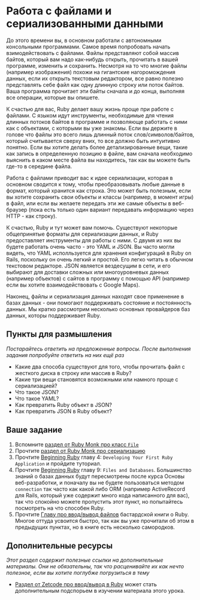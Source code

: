 # Работа с файлами и сериализованными данными

До этого времени вы, в основном работали с автономными консольными программами. Самое время попробовать начать взимодействовать с файлами. Файлы представляют собой массив байтов, который вам надо как-нибудь открыть, прочитать в вашей программе, изменить и сохранить. Несмотря на то что многие файлы (например изображения) похожи на гигантские нагоромождения данных, если их открыть текстовым редактором, все равно полезно представлять себе файл как одну длинную строку или поток байтов. Ваша программа прочитает эти байты сначала и до конца, выполняя все операции, которые вы опишете.

К счастью для вас, Ruby делает вашу жизнь проще при работе с файлами. С языком идут инструменты, необходимые для чтения длинных потоков байтов в программе и позволяюще работать с ними как с объектами, с которыми вы уже знакомы. Если вы держите в голове что файлы это всего лишь длинный поток слов/символов/байтов, который считывается сверху вних, то все должно быть интуитивно понятно. Если вы хотите делать более детализированные вещи, такие как запись в определенную позицию в файле, вам сначала необходимо выяснить в каком месте файла вы находитесь, так как вы можете быть где-то в середине файла.

Работа с файлами приводит вас к идее сериализации, которая в основном сводится к тому, чтобы преобразовывать любые данные в формат, который хранится как строка. Это может быть полезным, если вы хотите сохранить свои объекты и классы (например, в момент игры) в файл, или если вы желаете передать эти же самые объекты в веб-браузер (пока есть только один вариант передавать информацию через HTTP - как строку).

К счастью, Ruby и тут может вам помочь. Существуют некоторые общепринятые форматы для сериализации данных, и Ruby предоставляет инструменты для работы с ними. С двумя из них вы будете работать очень часто - это YAML и JSON. Вы часто могли видеть, что YAML исполльзуется для хранения конфигураций в Ruby on Rails, поскольку он очень легкий и простой. Его легко читать в обычном текстовом редакторе. JSON является вездесущим в сети, и его выбирают для доставки сложных или многоуровневых данных (например объектов) с сайтов в программу с помощью API (например если вы хотите взаимодействовать с Google Maps).

Наконец, файлы и сериализация данных находят свое применение в базах данных - они помогают поддерживать состояние и постоянность данных. Мы кратко рассмотрим несколько основных провайдеров баз данных, которы поддерживает Ruby.

## Пункты для размышления

*Постарайтесь ответить на предложенные вопросы. После выполнения задания попробуйте ответить на них ещё раз*

* Какие два способа существуют для того, чтобы прочитать файл с жесткого диска в строку или массив в Ruby?
* Какие три вещи становятся возможными или намного проще с сериализацией?
* Что такое JSON?
* Что такое YAML?
* Как превратить Ruby объект в JSON?
* Как превратить JSON в Ruby объект?

## Ваше задание

1. Вспомните [раздел от Ruby Monk про класс `File`](http://rubymonk.com/learning/books/1/chapters/42-introduction-to-i-o/lessons/90-using-the-io-class)
2. Прочтите [раздел от Ruby Monk про сериализацию](http://rubymonk.com/learning/books/4-ruby-primer-ascent/chapters/45-more-classes/lessons/104-serializing)
1. Прочтите [Beginning Ruby](http://beginningruby.org/) главу 4: `Developing Your First Ruby Application` и пройдите туториал.
2. Прочтите [Beginning Ruby](http://beginningruby.org/) главу 9: `Files and Databases`. Большинство знаний о базах данных будут пересмотрены после курса Основы веб-разработки, и поначалу вы не будете пользоваться методом  `connection` так часто как какой либо ORM (например ActiveRecord для Rails, который уже содержит много кода написанного для вас), так что спокойно можете пропустить этот пункт, но попытайтесь посмотреть на что способен Ruby.
3. Прочтите [Главу про ввод/вывод файлов](http://ruby.bastardsbook.com/chapters/io/) бастардской книги о Ruby. Многое оттуда усвоится быстро, так как вы уже прочитали об этом в предыдущих пунктах, но в книге есть несколько самородков.

## Дополнительные ресурсы

*Этот раздел содержит полезные ссылки на дополнительные материалы. Они не обязательны, так что расценивайте их как нечто полезное, если вы хотите поглубже погрузиться в тему*


* [Раздел от Zetcode про ввод/вывод в Ruby](http://zetcode.com/lang/rubytutorial/io/) может стать дополнительным подспорьем в изучении материала этого урока.

